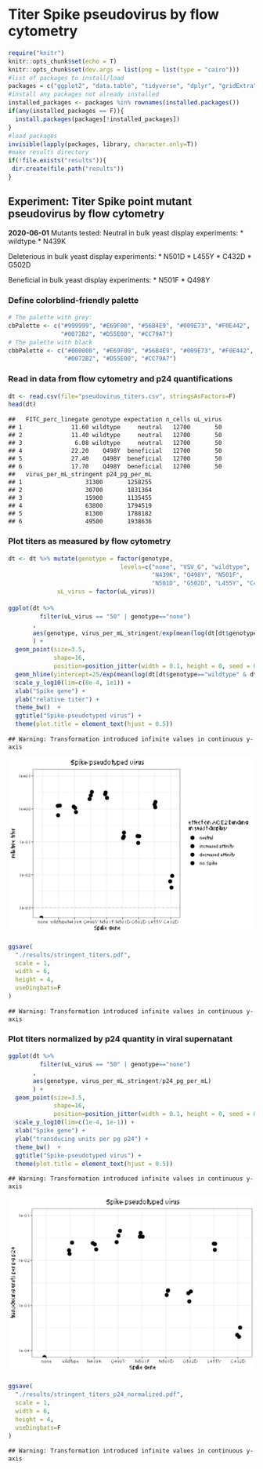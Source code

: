 Titer Spike pseudovirus by flow cytometry
================

``` r
require("knitr")
knitr::opts_chunk$set(echo = T)
knitr::opts_chunk$set(dev.args = list(png = list(type = "cairo")))
#list of packages to install/load
packages = c("ggplot2", "data.table", "tidyverse", "dplyr", "gridExtra")
#install any packages not already installed
installed_packages <- packages %in% rownames(installed.packages())
if(any(installed_packages == F)){
  install.packages(packages[!installed_packages])
}
#load packages
invisible(lapply(packages, library, character.only=T))
#make results directory
if(!file.exists("results")){
 dir.create(file.path("results"))
}
```

## Experiment: Titer Spike point mutant pseudovirus by flow cytometry

**2020-06-01** Mutants tested: Neutral in bulk yeast display
experiments: \* wildtype \* N439K

Deleterious in bulk yeast display experiments: \* N501D \* L455Y \*
C432D \* G502D

Beneficial in bulk yeast display experiments: \* N501F \* Q498Y

### Define colorblind-friendly palette

``` r
# The palette with grey:
cbPalette <- c("#999999", "#E69F00", "#56B4E9", "#009E73", "#F0E442", 
               "#0072B2", "#D55E00", "#CC79A7")
# The palette with black
cbbPalette <- c("#000000", "#E69F00", "#56B4E9", "#009E73", "#F0E442", 
                "#0072B2", "#D55E00", "#CC79A7")
```

### Read in data from flow cytometry and p24 quantifications

``` r
dt <- read.csv(file="pseudovirus_titers.csv", stringsAsFactors=F)
head(dt)
```

    ##   FITC_perc_linegate genotype expectation n_cells uL_virus
    ## 1              11.60 wildtype     neutral   12700       50
    ## 2              11.40 wildtype     neutral   12700       50
    ## 3               6.08 wildtype     neutral   12700       50
    ## 4              22.20    Q498Y  beneficial   12700       50
    ## 5              27.40    Q498Y  beneficial   12700       50
    ## 6              17.70    Q498Y  beneficial   12700       50
    ##   virus_per_mL_stringent p24_pg_per_mL
    ## 1                  31300       1258255
    ## 2                  30700       1831364
    ## 3                  15900       1135455
    ## 4                  63800       1794519
    ## 5                  81300       1788182
    ## 6                  49500       1938636

### Plot titers as measured by flow cytometry

``` r
dt <- dt %>% mutate(genotype = factor(genotype, 
                                levels=c("none", "VSV_G", "wildtype", 
                                         "N439K", "Q498Y", "N501F", 
                                         "N501D", "G502D", "L455Y", "C432D")),
              uL_virus = factor(uL_virus))

ggplot(dt %>%
         filter(uL_virus == "50" | genotype=="none")
       ,
       aes(genotype, virus_per_mL_stringent/exp(mean(log(dt[dt$genotype=="wildtype" & dt$uL_virus=="50","virus_per_mL_stringent"]))))
       ) +
  geom_point(size=3.5,
             shape=16,
             position=position_jitter(width = 0.1, height = 0, seed = 0)) +
  geom_hline(yintercept=25/exp(mean(log(dt[dt$genotype=="wildtype" & dt$uL_virus=="50","virus_per_mL_stringent"]))), color="grey", linetype="dashed") + #Limit of detection
  scale_y_log10(lim=c(8e-4, 1e1)) +
  xlab("Spike gene") +
  ylab("relative titer") +
  theme_bw()  +
  ggtitle("Spike-pseudotyped virus") +
  theme(plot.title = element_text(hjust = 0.5))
```

    ## Warning: Transformation introduced infinite values in continuous y-axis

![](pseudovirus_titer_files/figure-gfm/unnamed-chunk-2-1.svg)<!-- -->

``` r
ggsave(
  "./results/stringent_titers.pdf",
  scale = 1,
  width = 6,
  height = 4,
  useDingbats=F
)
```

    ## Warning: Transformation introduced infinite values in continuous y-axis

### Plot titers normalized by p24 quantity in viral supernatant

``` r
ggplot(dt %>%
         filter(uL_virus == "50" | genotype=="none")
       ,
       aes(genotype, virus_per_mL_stringent/p24_pg_per_mL)
       ) +
  geom_point(size=3.5,
             shape=16,
             position=position_jitter(width = 0.1, height = 0, seed = 0)) +
  scale_y_log10(lim=c(1e-4, 1e-1)) +
  xlab("Spike gene") +
  ylab("transducing units per pg p24") +
  theme_bw()  +
  ggtitle("Spike-pseudotyped virus") +
  theme(plot.title = element_text(hjust = 0.5))
```

    ## Warning: Transformation introduced infinite values in continuous y-axis

![](pseudovirus_titer_files/figure-gfm/unnamed-chunk-3-1.svg)<!-- -->

``` r
ggsave(
  "./results/stringent_titers_p24_normalized.pdf",
  scale = 1,
  width = 6,
  height = 4,
  useDingbats=F
)
```

    ## Warning: Transformation introduced infinite values in continuous y-axis
